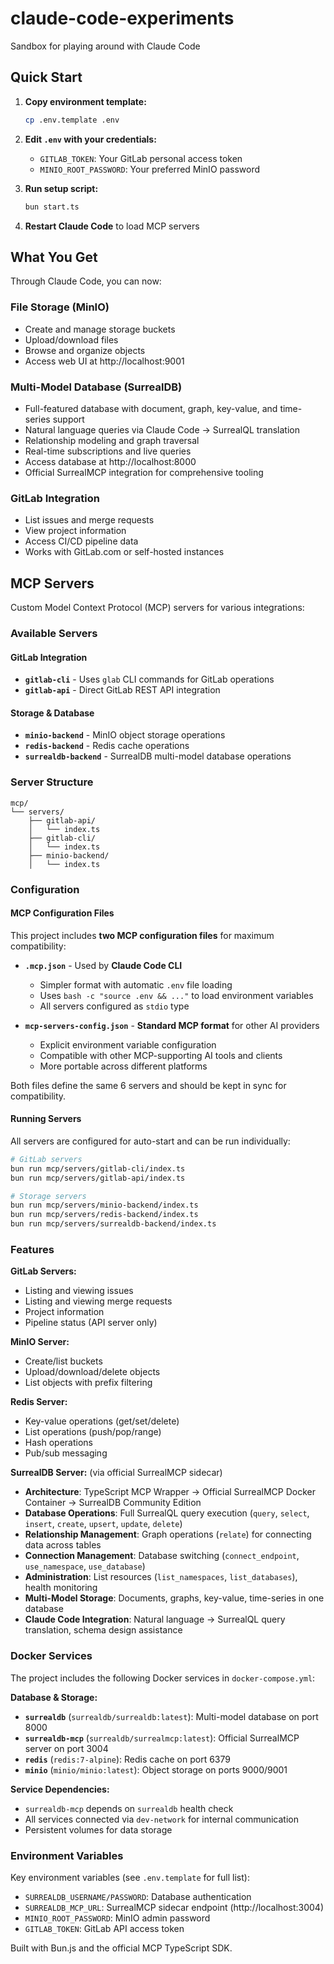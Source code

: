 # claude-code-experiments
Sandbox for playing around with Claude Code

## Quick Start

1. **Copy environment template:**
   ```bash
   cp .env.template .env
   ```

2. **Edit `.env` with your credentials:**
   - `GITLAB_TOKEN`: Your GitLab personal access token
   - `MINIO_ROOT_PASSWORD`: Your preferred MinIO password

3. **Run setup script:**
   ```bash
   bun start.ts
   ```

4. **Restart Claude Code** to load MCP servers

## What You Get

Through Claude Code, you can now:

### **File Storage (MinIO)**
- Create and manage storage buckets
- Upload/download files
- Browse and organize objects
- Access web UI at http://localhost:9001

### **Multi-Model Database (SurrealDB)**
- Full-featured database with document, graph, key-value, and time-series support
- Natural language queries via Claude Code → SurrealQL translation
- Relationship modeling and graph traversal
- Real-time subscriptions and live queries
- Access database at http://localhost:8000
- Official SurrealMCP integration for comprehensive tooling

### **GitLab Integration**
- List issues and merge requests
- View project information
- Access CI/CD pipeline data
- Works with GitLab.com or self-hosted instances

## MCP Servers

Custom Model Context Protocol (MCP) servers for various integrations:

### Available Servers

#### GitLab Integration
- **`gitlab-cli`** - Uses `glab` CLI commands for GitLab operations
- **`gitlab-api`** - Direct GitLab REST API integration

#### Storage & Database
- **`minio-backend`** - MinIO object storage operations
- **`redis-backend`** - Redis cache operations
- **`surrealdb-backend`** - SurrealDB multi-model database operations

### Server Structure

```
mcp/
└── servers/
    ├── gitlab-api/
    │   └── index.ts
    ├── gitlab-cli/
    │   └── index.ts
    ├── minio-backend/
    │   └── index.ts
```

### Configuration

#### MCP Configuration Files

This project includes **two MCP configuration files** for maximum compatibility:

- **`.mcp.json`** - Used by **Claude Code CLI**
  - Simpler format with automatic `.env` file loading
  - Uses `bash -c "source .env && ..."` to load environment variables
  - All servers configured as `stdio` type
  
- **`mcp-servers-config.json`** - **Standard MCP format** for other AI providers
  - Explicit environment variable configuration
  - Compatible with other MCP-supporting AI tools and clients
  - More portable across different platforms

Both files define the same 6 servers and should be kept in sync for compatibility.

#### Running Servers

All servers are configured for auto-start and can be run individually:

```bash
# GitLab servers
bun run mcp/servers/gitlab-cli/index.ts
bun run mcp/servers/gitlab-api/index.ts

# Storage servers
bun run mcp/servers/minio-backend/index.ts
bun run mcp/servers/redis-backend/index.ts
bun run mcp/servers/surrealdb-backend/index.ts
```

### Features

**GitLab Servers:**
- Listing and viewing issues
- Listing and viewing merge requests
- Project information
- Pipeline status (API server only)

**MinIO Server:**
- Create/list buckets
- Upload/download/delete objects
- List objects with prefix filtering

**Redis Server:**
- Key-value operations (get/set/delete)
- List operations (push/pop/range)
- Hash operations
- Pub/sub messaging

**SurrealDB Server:** (via official SurrealMCP sidecar)
- **Architecture**: TypeScript MCP Wrapper → Official SurrealMCP Docker Container → SurrealDB Community Edition
- **Database Operations**: Full SurrealQL query execution (`query`, `select`, `insert`, `create`, `upsert`, `update`, `delete`)
- **Relationship Management**: Graph operations (`relate`) for connecting data across tables
- **Connection Management**: Database switching (`connect_endpoint`, `use_namespace`, `use_database`)
- **Administration**: List resources (`list_namespaces`, `list_databases`), health monitoring
- **Multi-Model Storage**: Documents, graphs, key-value, time-series in one database
- **Claude Code Integration**: Natural language → SurrealQL query translation, schema design assistance

### Docker Services

The project includes the following Docker services in `docker-compose.yml`:

**Database & Storage:**
- **`surrealdb`** (`surrealdb/surrealdb:latest`): Multi-model database on port 8000
- **`surrealdb-mcp`** (`surrealdb/surrealmcp:latest`): Official SurrealMCP server on port 3004
- **`redis`** (`redis:7-alpine`): Redis cache on port 6379  
- **`minio`** (`minio/minio:latest`): Object storage on ports 9000/9001

**Service Dependencies:**
- `surrealdb-mcp` depends on `surrealdb` health check
- All services connected via `dev-network` for internal communication
- Persistent volumes for data storage

### Environment Variables

Key environment variables (see `.env.template` for full list):
- `SURREALDB_USERNAME/PASSWORD`: Database authentication
- `SURREALDB_MCP_URL`: SurrealMCP sidecar endpoint (http://localhost:3004)
- `MINIO_ROOT_PASSWORD`: MinIO admin password
- `GITLAB_TOKEN`: GitLab API access token

Built with Bun.js and the official MCP TypeScript SDK.
